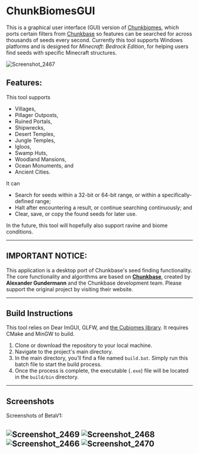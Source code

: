 # ChunkBiomesGUI

This is a graphical user interface (GUI) version of [Chunkbiomes](https://github.com/Nel-S/Chunkbiomes), which ports certain filters from [Chunkbase](https://chunkbase.com/apps/seed-map) so features can be searched for across thousands of seeds every second. Currently this tool supports Windows platforms and is designed for *Minecraft: Bedrock Edition*, for helping users find seeds with specific Minecraft structures.

![Screenshot_2467](https://github.com/user-attachments/assets/1fdc0020-48ad-47f1-a64e-05fad62018bd)

## Features:
This tool supports
- Villages,
- Pillager Outposts,
- Ruined Portals,
- Shipwrecks,
- Desert Temples,
- Jungle Temples,
- Igloos,
- Swamp Huts,
- Woodland Mansions,
- Ocean Monuments, and
- Ancient Cities.

It can
- Search for seeds within a 32-bit or 64-bit range, or within a specifically-defined range;
- Halt after encountering a result, or continue searching continuously; and
- Clear, save, or copy the found seeds for later use.

In the future, this tool will hopefully also support ravine and biome conditions.

---

## IMPORTANT NOTICE:

This application is a desktop port of Chunkbase's seed finding functionality. The core functionality and algorithms are based on **[Chunkbase](https://www.chunkbase.com/)**, created by **Alexander Gundermann** and the Chunkbase development team. Please support the original project by visiting their website.

---

## Build Instructions
This tool relies on Dear ImGUI, GLFW, and [the Cubiomes library](https://github.com/Cubitect/Cubiomes). It requires CMake and MinGW to build.

1. Clone or download the repository to your local machine.
2. Navigate to the project's main directory.
3. In the main directory, you’ll find a file named `build.bat`. Simply run this batch file to start the build process.
4. Once the process is complete, the executable (`.exe`) file will be located in the `build/bin` directory.


---
## Screenshots
Screenshots of BetaV1:

![Screenshot_2469](https://github.com/user-attachments/assets/6ae463ee-cefc-4de1-a731-c4b2af7a5fb7)
![Screenshot_2468](https://github.com/user-attachments/assets/a2dc6c21-de75-4a80-b61f-c2310e18ea4a)
![Screenshot_2466](https://github.com/user-attachments/assets/ebcd8206-04fe-4c8e-9310-70b6a8f56574)
![Screenshot_2470](https://github.com/user-attachments/assets/cc789c9a-d313-4b95-b051-827026efc7be)
---

